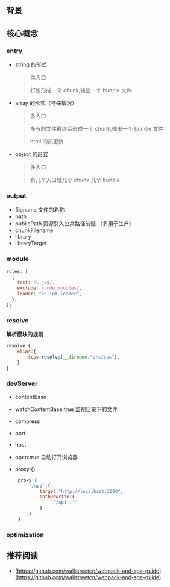 <!--
 * @Author: yayxs
 * @Date: 2020-08-30 23:19:54
 * @LastEditTime: 2020-08-30 23:20:01
 * @LastEditors: yayxs
 * @Description:
 * @FilePath: \frontend-thick-talk\docs\webpack\README.md
 * @
-->

## 背景

## 核心概念

### entry

- string 的形式

  > 单入口
  >
  > 打包形成一个 chunk,输出一个 bundle 文件

- array 的形式（特殊情况）

  > 多入口
  >
  > 多有的文件最终会形成一个 chunk,输出一个 bundle 文件
  >
  > html 的热更新

- object 的形式

  > 多入口
  >
  > 有几个入口就几个 chunk 几个 bundle

### output

- filename 文件的名称
- path
- publicPath 资源引入公共路径前缀 （多用于生产）
- chunkFilename
- library
- libraryTarget

### module

```js
rules: [
  {
    test: /\.js$/,
    exclude: /node_modules/,
    loader: "eslint-loader",
  },
];
```

### resolve

**解析模块的规则**

```js
resolve:{
    alias:{
        $css:resolve(__dirname,"src/css"),
    }
}
```

### devServer

- contentBase

- watchContentBase:true 监视目录下的文件

- compress

- port

- host

- open:true 自动打开浏览器

- proxy:{}

  ```js
   proxy:{
       '/api':{
           target:"http://localhost:3000",
           pathRewrite:{
               '^/api':''
           }
       }
   }
  ```

### optimization

## 推荐阅读

- [https://github.com/wallstreetcn/webpack-and-spa-guide](https://github.com/wallstreetcn/webpack-and-spa-guide)
